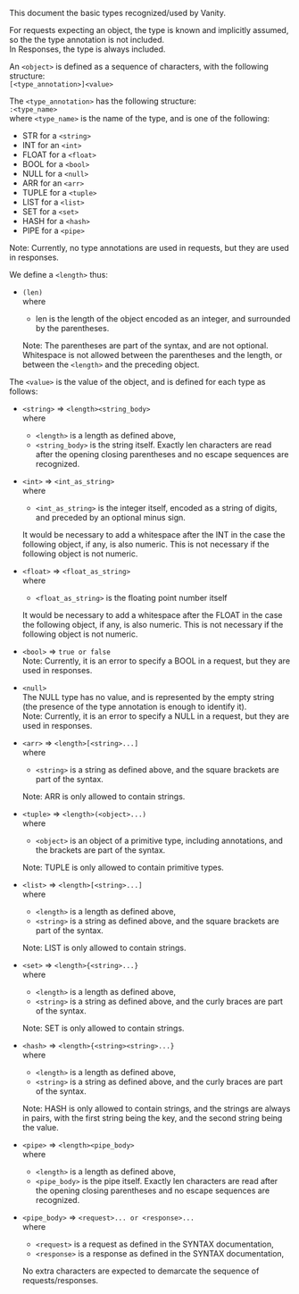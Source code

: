 This document the basic types recognized/used by Vanity.

For requests expecting an object, the type is known and implicitly assumed, so the the type annotation is not included.  
In Responses, the type is always included.

An `<object>` is defined as a sequence of characters, with the following structure:  
`[<type_annotation>]<value>`

The `<type_annotation>` has the following structure:  
`:<type_name>`  
where `<type_name>` is the name of the type, and is one of the following:
- STR for a `<string>`
- INT for an `<int>`
- FLOAT for a `<float>`
- BOOL for a `<bool>`
- NULL for a `<null>`
- ARR for an `<arr>`
- TUPLE for a `<tuple>`
- LIST for a `<list>`
- SET for a `<set>`
- HASH for a `<hash>`
- PIPE for a `<pipe>`

Note: Currently, no type annotations are used in requests, but they are used in responses.

We define a `<length>` thus:
 - `(len)`  
    where  
    - len is the length of the object encoded as an integer, and surrounded by the parentheses.
    
    Note: The parentheses are part of the syntax, and are not optional.
    Whitespace is not allowed between the parentheses and the length, or between the `<length>` and the preceding object.

The `<value>` is the value of the object, and is defined for each type as follows:
- `<string>` => `<length><string_body>`  
    where  
    - `<length>` is a length as defined above,  
    - `<string_body>` is the string itself. Exactly len characters are read after the opening closing parentheses and no escape sequences are recognized.

- `<int>` => `<int_as_string>`  
    where  
    - `<int_as_string>` is the integer itself, encoded as a string of digits, and preceded by an optional minus sign.  
    
    It would be necessary to add a whitespace after the INT in the case the following object, if any, is also numeric. This is not necessary if the following object is not numeric.

- `<float>` => `<float_as_string>`  
    where  
    - `<float_as_string>` is the floating point number itself
    
    It would be necessary to add a whitespace after the FLOAT in the case the following object, if any, is also numeric. This is not necessary if the following object is not numeric.

- `<bool>` => `true or false`  
    Note: Currently, it is an error to specify a BOOL in a request, but they are used in responses.

- `<null>`  
    The NULL type has no value, and is represented by the empty string (the presence of the type annotation is enough to identify it).  
    Note: Currently, it is an error to specify a NULL in a request, but they are used in responses.

- `<arr>` => `<length>[<string>...]`  
    where  
    - `<string>` is a string as defined above, and the square brackets are part of the syntax.  

    Note: ARR is only allowed to contain strings.

- `<tuple>` => `<length>(<object>...)`  
    where
    - `<object>` is an object of a primitive type, including annotations, and the brackets are part of the syntax.

    Note: TUPLE is only allowed to contain primitive types.

- `<list>` => `<length>[<string>...]`  
    where  
    - `<length>` is a length as defined above,
    - `<string>` is a string as defined above, and the square brackets are part of the syntax.  
    
    Note: LIST is only allowed to contain strings.

- `<set>` => `<length>{<string>...}`  
    where  
    - `<length>` is a length as defined above,
    - `<string>` is a string as defined above, and the curly braces are part of the syntax.

    Note: SET is only allowed to contain strings.

- `<hash>` => `<length>{<string><string>...}`  
    where  
    - `<length>` is a length as defined above,
    - `<string>` is a string as defined above, and the curly braces are part of the syntax.

    Note: HASH is only allowed to contain strings, and the strings are always in pairs, with the first string being the key, and the second string being the value.

- `<pipe>` => `<length><pipe_body>`  
    where  
    - `<length>` is a length as defined above,
    - `<pipe_body>` is the pipe itself. Exactly len characters are read after the opening closing parentheses and no escape sequences are recognized.

- `<pipe_body>` => `<request>... or <response>...`  
    where  
    - `<request>` is a request as defined in the SYNTAX documentation,
    - `<response>` is a response as defined in the SYNTAX documentation,

    No extra characters are expected to demarcate the sequence of requests/responses.